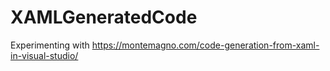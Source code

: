# XAMLGeneratedCode
Experimenting with https://montemagno.com/code-generation-from-xaml-in-visual-studio/
